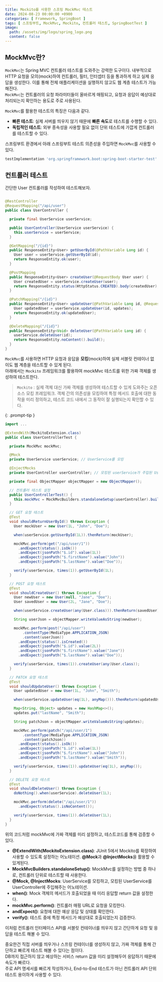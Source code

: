 ```yaml
---
title: Mockito를 사용한 스프링 MockMvc 테스트
date: 2024-08-23 00:00:00 +0900
categories: [ Framework, SpringBoot ]
tags: [ 스프링부트, MockMvc, Mockito, 컨트롤러 테스트, SpringBootTest ]
image:
  path: /assets/img/logo/spring_logo.png
  content: false
---
```


## MockMvc란?

`MockMvc`는 Spring MVC 컨트롤러 테스트를 도와주는 강력한 도구이다.
내부적으로 HTTP 요청을 모의(mock)하여 컨트롤러, 필터, 인터셉터 등을 통과하게 하고 실제 응답을 생성한다.
이를 통해 전체 애플리케이션을 실행하지 않고도 웹 계층 테스트가 가능해진다.  
`MockMvc`는 컨트롤러의 요청 파라미터들이 올바르게 매핑되고, 요청과 응답이 예상대로 처리되는지 확인하는 용도로 주로 사용된다.

`MockMvc`를 활용한 테스트의 특징은 다음과 같다.

- **빠른 테스트**: 실제 서버를 띄우지 않기 때문에 **빠른 속도**로 테스트를 수행할 수 있다.
- **독립적인 테스트**: 외부 종속성을 사용할 필요 없이 단위 테스트에 가깝게 컨트롤러를 테스트할 수 있다.

스프링부트 환경에서 아래 스프링부트 테스트 의존성을 주입하면 `MockMvc`를 사용할 수 있다.

```groovy
testImplementation 'org.springframework.boot:spring-boot-starter-test'
```

## 컨트롤러 테스트

간단한 User 컨트롤러를 작성하여 테스트해보자.

```java

@RestController
@RequestMapping("/api/user")
public class UserController {

  private final UserService userService;

  public UserController(UserService userService) {
    this.userService = userService;
  }

  @GetMapping("/{id}")
  public ResponseEntity<User> getUserById(@PathVariable Long id) {
    User user = userService.getUserById(id);
    return ResponseEntity.ok(user);
  }

  @PostMapping
  public ResponseEntity<User> createUser(@RequestBody User user) {
    User createdUser = userService.createUser(user);
    return ResponseEntity.status(HttpStatus.CREATED).body(createdUser);
  }

  @PatchMapping("/{id}")
  public ResponseEntity<User> updateUser(@PathVariable Long id, @RequestBody Map<String, Object> updates) {
    User updatedUser = userService.updateUser(id, updates);
    return ResponseEntity.ok(updatedUser);
  }

  @DeleteMapping("/{id}")
  public ResponseEntity<Void> deleteUser(@PathVariable Long id) {
    userService.deleteUser(id);
    return ResponseEntity.noContent().build();
  }
}
```

`MockMvc`를 사용하면 HTTP 요청과 응답을 **모킹**(mock)하여 실제 서블릿 컨테이너 없이도 웹 계층을 테스트할 수 있게 된다.  
아래에서는 `Mockito` 프레임워크를 활용하여 mockMvc 테스트를 위한 가짜 객체를 생성하여 테스트한다.

> `Mockito` : 실제 객체 대신 가짜 객체를 생성하여 테스트할 수 있게 도와주는 오픈 소스 모킹 프레임워크. 객체 간의 의존성을 모킹하여 특정 메서드 호출에 대한 동작을 미리 정의하고, 테스트 코드 내에서
> 그 동작이 잘 실행되는지 확인할 수 있다.
>
{: .prompt-tip }

```java
import ...

@ExtendWith(MockitoExtension.class)
public class UserControllerTest {

  private MockMvc mockMvc;

  @Mock
  private UserService userService; // UserService를 모킹

  @InjectMocks
  private UserController userController; // 모킹된 userService가 주입된 UserController

  private final ObjectMapper objectMapper = new ObjectMapper();

  // 컨트롤러 테스트 설정
  public UserControllerTest() {
    this.mockMvc = MockMvcBuilders.standaloneSetup(userController).build();
  }

  // GET 요청 테스트
  @Test
  void shouldReturnUserById() throws Exception {
    User mockUser = new User(1L, "John", "Doe");

    when(userService.getUserById(1L)).thenReturn(mockUser);

    mockMvc.perform(get("/api/user/1"))
      .andExpect(status().isOk())
      .andExpect(jsonPath("$.id").value(1L))
      .andExpect(jsonPath("$.firstName").value("John"))
      .andExpect(jsonPath("$.lastName").value("Doe"));

    verify(userService, times(1)).getUserById(1L);
  }

  // POST 요청 테스트
  @Test
  void shouldCreateUser() throws Exception {
    User newUser = new User(null, "Jane", "Doe");
    User savedUser = new User(2L, "Jane", "Doe");

    when(userService.createUser(any(User.class))).thenReturn(savedUser);

    String userJson = objectMapper.writeValueAsString(newUser);

    mockMvc.perform(post("/api/user")
        .contentType(MediaType.APPLICATION_JSON)
        .content(userJson))
      .andExpect(status().isCreated())
      .andExpect(jsonPath("$.id").value(2L))
      .andExpect(jsonPath("$.firstName").value("Jane"))
      .andExpect(jsonPath("$.lastName").value("Doe"));

    verify(userService, times(1)).createUser(any(User.class));
  }

  // PATCH 요청 테스트
  @Test
  void shouldUpdateUser() throws Exception {
    User updatedUser = new User(1L, "John", "Smith");

    when(userService.updateUser(eq(1L), anyMap())).thenReturn(updatedUser);

    Map<String, Object> updates = new HashMap<>();
    updates.put("lastName", "Smith");

    String patchJson = objectMapper.writeValueAsString(updates);

    mockMvc.perform(patch("/api/user/1")
        .contentType(MediaType.APPLICATION_JSON)
        .content(patchJson))
      .andExpect(status().isOk())
      .andExpect(jsonPath("$.id").value(1L))
      .andExpect(jsonPath("$.firstName").value("John"))
      .andExpect(jsonPath("$.lastName").value("Smith"));

    verify(userService, times(1)).updateUser(eq(1L), anyMap());
  }

  // DELETE 요청 테스트
  @Test
  void shouldDeleteUser() throws Exception {
    doNothing().when(userService).deleteUser(1L);

    mockMvc.perform(delete("/api/user/1"))
      .andExpect(status().isNoContent());

    verify(userService, times(1)).deleteUser(1L);
  }
}
```

위의 코드처럼 mockMvc에 가짜 객체를 미리 설정하고, 테스트코드를 통해 검증할 수 있다.

- **@ExtendWith(MockitoExtension.class)**: JUnit 5에서 Mockito를 확장하여 사용할 수 있도록 설정하는 어노테이션. **@Mock**과 **@InjectMocks**을
  활용할 수 있게된다.
- **MockMvcBuilders.standaloneSetup()**: MockMvc를 설정하는 방법 중 하나로, 컨트롤러 단위로 테스트할 때 사용한다.
- **@Mock, @InjectMocks**: UserService를 모킹하고, 모킹된 UserService를 UserController에 주입해주는 어노테이션.
- **when()**: Mock 객체의 메서드가 호출되었을 때 미리 응답할 return 값을 설정한다.
- **mockMvc.perform()**: 컨트롤러 매핑 URL로 요청을 모킹한다.
- **andExpect()**: 요청에 대한 예상 응답 및 상태를 확인한다.
- **verify()**: 테스트 중에 특정 메서드가 예상대로 호출되었는지 검증한다.

이처럼 컨트롤러 인터페이스 API를 서블릿 컨테이너를 띄우지 않고 간단하게 요청 및 응답을 테스트 해볼 수 있다.

중요한건 직접 서버를 띄우거나 스프링 컨테이너를 생성하지 않고, 가짜 객체를 통해 간단하고 빠르게 테스트 해볼 수 있다는 점이다.  
DB까지 접근하지 않고 예상하는 서비스 return 값을 미리 설정해두어 응답하기 때문에 속도가 빠르다.  
주로 API 명세서를 빠르게 작성하거나, End-to-End 테스트가 아닌 컨트롤러 API 단위테스트 용이하게 사용할 수 있다.

